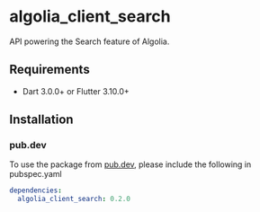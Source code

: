 # algolia_client_search
API powering the Search feature of Algolia.

## Requirements

* Dart 3.0.0+ or Flutter 3.10.0+

## Installation

### pub.dev
To use the package from [pub.dev](https://pub.dev), please include the following in pubspec.yaml
```yaml
dependencies:
  algolia_client_search: 0.2.0
```
